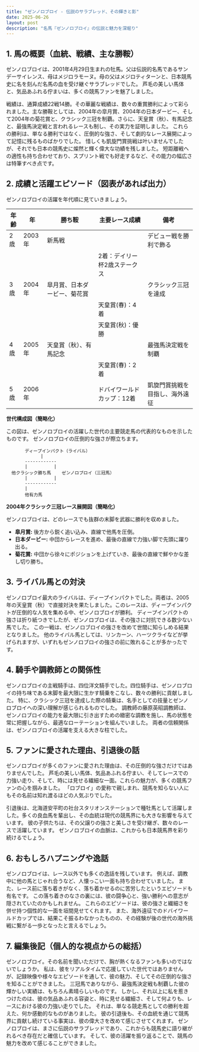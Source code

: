 ```yaml
---
title: "ゼンノロブロイ - 伝説のサラブレッド、その輝きと影"
date: 2025-06-26
layout: post
description: "名馬『ゼンノロブロイ』の伝説と魅力を深堀り"
---
```


## 1. 馬の概要（血統、戦績、主な勝鞍）

ゼンノロブロイは、2001年4月29日生まれの牡馬。父は伝説的名馬であるサンデーサイレンス、母はメジロラモーヌ。母の父はメジロティターンと、日本競馬史に名を刻んだ名馬の血を受け継ぐサラブレッドでした。  芦毛の美しい馬体と、気品あふれる佇まいは、多くの競馬ファンを魅了しました。

戦績は、通算成績22戦14勝。その華麗な戦績は、数々の重賞勝利によって彩られました。主な勝鞍としては、2004年の皐月賞、2004年の日本ダービー、そして2004年の菊花賞と、クラシック三冠を制覇。さらに、天皇賞（秋）、有馬記念と、最強馬決定戦と言われるレースも制し、その実力を証明しました。  これらの勝利は、単なる勝利ではなく、圧倒的な強さ、そして劇的なレース展開によって記憶に残るものばかりでした。  惜しくも凱旋門賞挑戦は叶いませんでしたが、それでも日本の競馬史に燦然と輝く偉大な功績を残しました。  短距離戦への適性も持ち合わせており、スプリント戦でも好走するなど、その能力の幅広さは特筆すべき点です。


## 2. 成績と活躍エピソード（図表があれば出力）

ゼンノロブロイの活躍を年代順に見ていきましょう。

| 年齢 | 年 | 勝ち鞍 | 主要レース成績 | 備考 |
|---|---|---|---|---|
| 2歳 | 2003年 |  新馬戦 |  | デビュー戦を勝利で飾る |
|  |  |  |  2着：デイリー杯2歳ステークス |  |
| 3歳 | 2004年 | 皐月賞、日本ダービー、菊花賞 |  | クラシック三冠を達成 |
|  |  |  |  天皇賞(春)：4着 |  |
|  |  |  |  天皇賞(秋)：優勝 |  |
| 4歳 | 2005年 | 天皇賞（秋）、有馬記念 |  |  最強馬決定戦を制覇 |
|  |  |  |  天皇賞(春)：2着 |  |
| 5歳 | 2006年 |  |  ドバイワールドカップ：12着 | 凱旋門賞挑戦を目指し、海外遠征 |


**世代構成図（簡略化）**

この図は、ゼンノロブロイの活躍した世代の主要競走馬の代表的なものを示したものです。  ゼンノロブロイの圧倒的な強さが際立ちます。

```
       ディープインパクト（ライバル）
             |
       ------------
       |          |
  他クラシック勝ち馬    ゼンノロブロイ（三冠馬）
       |          |
       ------------
       |
       他有力馬
```


**2004年クラシック三冠レース展開図（簡略化）**

ゼンノロブロイは、どのレースでも抜群の末脚を武器に勝利を収めました。

* **皐月賞:** 後方から鋭く追い込み、直線で他馬を圧倒。
* **日本ダービー:** 中団からレースを進め、最後の直線で力強い脚で先頭に躍り出る。
* **菊花賞:**  中団から徐々にポジションを上げていき、最後の直線で鮮やかな差し切り勝ち。


## 3. ライバル馬との対決

ゼンノロブロイ最大のライバルは、ディープインパクトでした。両者は、2005年の天皇賞（秋）で直接対決を果たしました。このレースは、ディープインパクトが圧倒的な人気を集める中、ゼンノロブロイが勝利。  ディープインパクトの強さは折り紙つきでしたが、ゼンノロブロイは、その強さに対抗できる数少ない馬でした。  この一戦は、ゼンノロブロイの強さを改めて世間に知らしめる結果となりました。  他のライバル馬としては、リンカーン、ハーツクライなどが挙げられますが、いずれもゼンノロブロイの強さの前に敗れることが多かったです。


## 4. 騎手や調教師との関係性

ゼンノロブロイの主戦騎手は、四位洋文騎手でした。四位騎手は、ゼンノロブロイの持ち味である末脚を最大限に生かす騎乗をこなし、数々の勝利に貢献しました。  特に、クラシック三冠を達成した際の騎乗は、名手としての技量とゼンノロブロイへの深い理解が感じられるものでした。  調教師の藤原英昭調教師は、ゼンノロブロイの能力を最大限に引き出すための緻密な調教を施し、馬の状態を常に把握しながら、最適なローテーションを組んでいました。  両者の信頼関係は、ゼンノロブロイの活躍を支える大きな柱でした。


## 5. ファンに愛された理由、引退後の話

ゼンノロブロイが多くのファンに愛された理由は、その圧倒的な強さだけではありませんでした。  芦毛の美しい馬体、気品あふれる佇まい、そしてレースでの力強い走り、そして、時には見せる繊細な一面。これらの魅力が、多くの競馬ファンの心を掴みました。  「ロブロイ」の愛称で親しまれ、競馬を知らない人にもその名前は知れ渡るほどの人気ぶりでした。

引退後は、北海道安平町の社台スタリオンステーションで種牡馬として活躍しました。多くの良血馬を輩出し、その血統は現代の競馬界にも大きな影響を与えています。  彼の子供たちは、その父譲りの強さと美しさを受け継ぎ、数々のレースで活躍しています。  ゼンノロブロイの血脈は、これからも日本競馬界を彩り続けるでしょう。


## 6. おもしろハプニングや逸話

ゼンノロブロイは、レース以外でも多くの逸話を残しています。  例えば、調教中に他の馬とじゃれ合うなど、人懐っこい一面も持ち合わせていました。  また、レース前に落ち着きがなく、落ち着かせるのに苦労したというエピソードも有名です。  この落ち着きのなさの裏には、彼の闘争心と、強い勝利への意志が隠されていたのかもしれません。  これらのエピソードは、彼の強さと繊細さを併せ持つ個性的な一面を垣間見せてくれます。  また、海外遠征でのドバイワールドカップでは、結果こそ振るわなかったものの、その経験が後の世代の海外挑戦に繋がる一歩となったと言えるでしょう。


## 7. 編集後記（個人的な視点からの総括）

ゼンノロブロイ。その名前を聞いただけで、胸が熱くなるファンも多いのではないでしょうか。  私は、彼をリアルタイムで応援していた世代ではありませんが、記録映像や様々なエピソードを通して、彼の魅力、そしてその圧倒的な強さを知ることができました。  三冠馬でありながら、最強馬決定戦も制覇した彼の輝かしい実績は、もちろん素晴らしいものです。  しかし、それ以上に私を惹きつけたのは、彼の気品あふれる容姿と、時に見せる繊細さ、そして何よりも、レースにおける彼の力強い走りでした。  それは、単なる競走馬としての勝利を超えた、何か感動的なものがありました。  彼の引退後も、その血統を通じて競馬界に貢献し続けている事実は、彼の偉大さを改めて感じさせてくれます。  ゼンノロブロイは、まさに伝説のサラブレッドであり、これからも競馬史に語り継がれるべき存在だと確信しています。  そして、彼の活躍を振り返ることで、競馬の魅力を改めて感じることができました。
